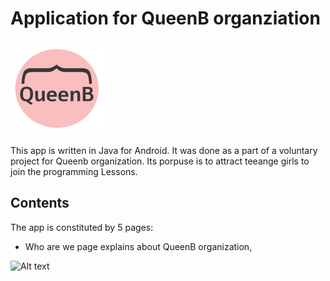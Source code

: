 # Application for QueenB organziation

![alt text](https://github.com/nevosmic/App-QueenB/blob/master/app/src/main/res/drawable-v24/trivia_q9_queenb.png "Logo Title Text 1")

This app is written in Java for Android. It was done as a part of a voluntary project for Queenb organization. Its porpuse is to attract teeange girls to join the programming Lessons. 

## Contents 
The app is constituted by 5 pages:
* Who are we page
explains about QueenB organization,

![Alt text](https://photos.google.com/photo/AF1QipNEcveGr8LNihOllQGRJ4o6l7UY9GZXf9McwoQn)



